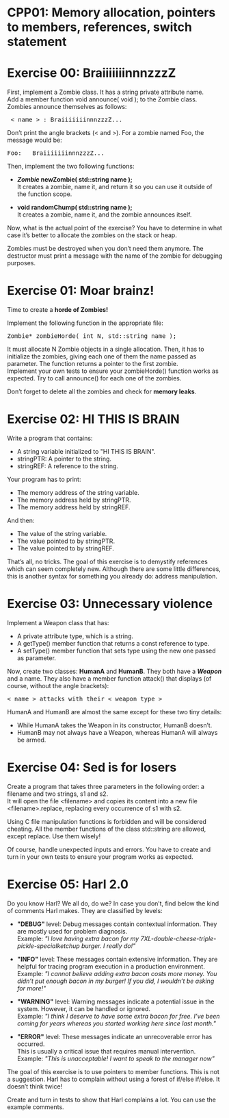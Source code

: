 # CPP01: Memory allocation, pointers to members, references, switch statement

# Exercise 00: BraiiiiiiinnnzzzZ
First, implement a Zombie class. It has a string private attribute name.  
Add a member function void announce( void ); to the Zombie class. Zombies
announce themselves as follows:

<pre> < name > : BraiiiiiiinnnzzzZ...</pre>

Don’t print the angle brackets (< and >). For a zombie named Foo, the message would be:

<pre>Foo:   BraiiiiiiinnnzzzZ...</pre>
Then, implement the two following functions:

* ***Zombie* newZombie( std::string name );**  
It creates a zombie, name it, and return it so you can use it outside of the function scope.

* **void randomChump( std::string name );**  
It creates a zombie, name it, and the zombie announces itself.

Now, what is the actual point of the exercise? You have to determine in what case it’s better to allocate the zombies on the stack or heap.  

Zombies must be destroyed when you don’t need them anymore. The destructor must print a message with the name of the zombie for debugging purposes.

# Exercise 01:  Moar brainz!
Time to create a **horde of Zombies!**

Implement the following function in the appropriate file:

<pre>Zombie* zombieHorde( int N, std::string name );</pre>

It must allocate N Zombie objects in a single allocation. Then, it has to initialize the
zombies, giving each one of them the name passed as parameter. The function returns a
pointer to the first zombie.   
Implement your own tests to ensure your zombieHorde() function works as expected.
Try to call announce() for each one of the zombies.

Don’t forget to delete all the zombies and check for **memory leaks**.

# Exercise 02: HI THIS IS BRAIN
Write a program that contains:
- A string variable initialized to "HI THIS IS BRAIN".
- stringPTR: A pointer to the string.
- stringREF: A reference to the string.

Your program has to print:

- The memory address of the string variable.
- The memory address held by stringPTR.
- The memory address held by stringREF.

And then:

- The value of the string variable.
- The value pointed to by stringPTR.
- The value pointed to by stringREF.

That’s all, no tricks. The goal of this exercise is to demystify references which can seem completely new. Although there are some little differences, this is another syntax for something you already do: address manipulation.

# Exercise 03: Unnecessary violence

Implement a Weapon class that has:

- A private attribute type, which is a string.
- A getType() member function that returns a const reference to type.
- A setType() member function that sets type using the new one passed as parameter.

Now, create two classes: **HumanA** and **HumanB**. They both have a ***Weapon*** and a
name. They also have a member function attack() that displays (of course, without the angle brackets):

<pre>< name > attacks with their < weapon type ></pre>

HumanA and HumanB are almost the same except for these two tiny details:
- While HumanA takes the Weapon in its constructor, HumanB doesn’t.
- HumanB may not always have a Weapon, whereas HumanA will always be armed.

# Exercise 04: Sed is for losers
Create a program that takes three parameters in the following order: a filename and two strings, s1 and s2.  
It will open the file \<filename> and copies its content into a new file \<filename>.replace, replacing every occurrence of s1 with s2.  

Using C file manipulation functions is forbidden and will be considered cheating. All the member functions of the class std::string are allowed, except replace. Use them wisely!

Of course, handle unexpected inputs and errors. You have to create and turn in your own tests to ensure your program works as expected.

# Exercise 05: Harl 2.0
Do you know Harl? We all do, do we? In case you don’t, find below the kind of
comments Harl makes. They are classified by levels:
- **"DEBUG"** level: Debug messages contain contextual information. They are mostly used for problem diagnosis.  
Example: *"I love having extra bacon for my 7XL-double-cheese-triple-pickle-specialketchup burger. I really do!"*

- **"INFO"** level: These messages contain extensive information. They are helpful for
tracing program execution in a production environment.  
Example: *"I cannot believe adding extra bacon costs more money. You didn’t put
enough bacon in my burger! If you did, I wouldn’t be asking for more!"*

- **"WARNING"** level: Warning messages indicate a potential issue in the system.
However, it can be handled or ignored.  
Example: *"I think I deserve to have some extra bacon for free. I’ve been coming for
years whereas you started working here since last month."*

- **"ERROR"** level: These messages indicate an unrecoverable error has occurred.  
This is usually a critical issue that requires manual intervention.
Example: *"This is unacceptable! I want to speak to the manager now"*

The goal of this exercise is to use pointers to member functions. This is not a suggestion. Harl has to complain without using a forest of if/else if/else. It doesn’t think twice!

Create and turn in tests to show that Harl complains a lot. You can use the example comments.

